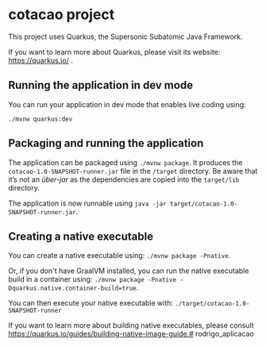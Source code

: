# cotacao project

This project uses Quarkus, the Supersonic Subatomic Java Framework.

If you want to learn more about Quarkus, please visit its website: https://quarkus.io/ .

## Running the application in dev mode

You can run your application in dev mode that enables live coding using:
```
./mvnw quarkus:dev
```

## Packaging and running the application

The application can be packaged using `./mvnw package`.
It produces the `cotacao-1.0-SNAPSHOT-runner.jar` file in the `/target` directory.
Be aware that it’s not an _über-jar_ as the dependencies are copied into the `target/lib` directory.

The application is now runnable using `java -jar target/cotacao-1.0-SNAPSHOT-runner.jar`.

## Creating a native executable

You can create a native executable using: `./mvnw package -Pnative`.

Or, if you don't have GraalVM installed, you can run the native executable build in a container using: `./mvnw package -Pnative -Dquarkus.native.container-build=true`.

You can then execute your native executable with: `./target/cotacao-1.0-SNAPSHOT-runner`

If you want to learn more about building native executables, please consult https://quarkus.io/guides/building-native-image-guide.# rodrigo_aplicacao
